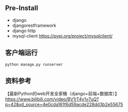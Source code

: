 ## Pre-Install

- django
- djangorestframework
- django http
- mysql-client
    https://pypi.org/project/mysqlclient/



## 客户端运行

`python manage.py runserver`



## 资料参考

【最新Python的web开发全家桶（django+前端+数据库）】https://www.bilibili.com/video/BV1rT4y1v7uQ?p=42&vd_source=4e0cda161f6d59acde228dd3b2e55675
